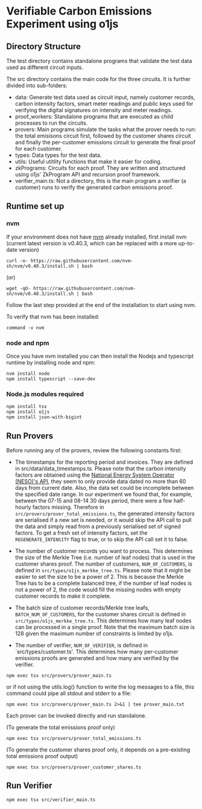 # Verifiable Carbon Emissions Experiment using o1js

## Directory Structure
The test directory contains standalone programs that validate the test data used as different circuit inputs.

The src directory contains the main code for the three circuits. It is further divided into sub-folders:
- data: Generate test data used as circuit input, namely customer records, carbon intensity factors, smart meter readings and public keys used for verifying the digital signatures on intensity and meter readings.
- proof_workers: Standalone programs that are executed as child processes to run the circuits.
- provers: Main programs simulate the tasks what the prover needs to run: the total emisisons circuit first, followed by the customer shares circuit and finally the per-customer emissions circuit to generate the final proof for each customer.
- types: Data types for the test data.
- utils: Useful utitlity functions that make it easier for coding.
- zkPrograms: Circuits for each proof. They are written and structured using o1js' ZkProgram API and recursion proof framework.
- verifier_main.ts: Not a directory, this is the main program a verifier (a customer) runs to verify the generated carbon emisisons proof.

## Runtime set up
### nvm
If your environment does not have [nvm](https://github.com/nvm-sh/nvm) already installed, first install nvm (current latest version is v0.40.3, which can be replaced with a more up-to-date version)
```shell
curl -o- https://raw.githubusercontent.com/nvm-sh/nvm/v0.40.3/install.sh | bash
```
(or)
```
wget -qO- https://raw.githubusercontent.com/nvm-sh/nvm/v0.40.3/install.sh | bash
```
Follow the last step provided at the end of the installation to start using nvm.

To verify that nvm has been installed:
```shell
command -v nvm
```

### node and npm
Once you have nvm installed you can then install the Nodejs and typescript runtime by installing node and npm:
```shell
nvm install node
npm install typescript --save-dev
```

### Node.js modules required
```shell
npm install tsx
npm install o1js
npm install json-with-bigint
```

## Run Provers
Before running any of the provers, review the following constants first:

- The timestamps for the reporting period and invoices. They are defined in src/data/data_timestamps.ts. Please note that the carbon intensity factors are obtained using the [National Energy System Operator (NESO)'s API](https://carbon-intensity.github.io/api-definitions/#get-intensity-from-to), they seem to only provide data dated no more than 60 days from current date. Also, the data set could be incomplete between the specified date range. In our experiment we found that, for example, between the 07-15 and 08-14 30 days period, there were a few half-hourly factors missing. Therefore in `src/provers/prover_total_emissions.ts`, the generated intensity factors are serialised if a new set is needed, or it would skip the API call to pull the data and simply read from a previously serialised set of signed factors. To get a fresh set of intensity factors, set the `REGENERATE_INTENSITY` flag to true, or to skip the API call set it to false.

- The number of customer records you want to process. This determines the size of the Merkle Tree (i.e. number of leaf nodes) that is used in the customer shares proof. The number of customers, `NUM_OF_CUSTOMERS`, is defined in `src/types/o1js_merkke_tree.ts`. Please note that it might be easier to set the size to be a power of 2. This is because the Merkle Tree has to be a complete balanced tree, if the number of leaf nodes is not a power of 2, the code would fill the missing nodes with empty customer records to make it complete.

- The batch size of customer records/Merkle tree leafs, `BATCH_NUM_OF_CUSTOMERS`, for the customer shares circuit is defined in `src/types/o1js_merkke_tree.ts`. This determines how many leaf nodes can be processed in a single proof. Note that the maximum batch size is 128 given the maximum number of constraints is limited by o1js.

- The number of verifier, `NUM_OF_VERIFIER`, is defined in `src/types/customer.ts'. This determines how many per-customer emissions proofs are generated and how many are verified by the verifier.

```shell
npm exec tsx src/provers/prover_main.ts
```
or if not using the utils.log() function to write the log messages to a file, this command could pipe all stdout and stderr to a file:
```shell
npm exec tsx src/provers/prover_main.ts 2>&1 | tee prover_main.txt
```

Each prover can be invoked directly and run standalone.

(To generate the total emissions proof only)
```shell
npm exec tsx src/provers/prover_total_emissions.ts
```
(To generate the customer shares proof only, it depends on a pre-existing total emissions proof output)
```shell
npm exec tsx src/provers/prover_customer_shares.ts
```

## Run Verifier
```shell
npm exec tsx src/verifier_main.ts
```

